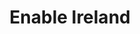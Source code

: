 ---
title: "Enable Ireland"
url: /dublin/enable-ireland-georges-street-great-south/
shop: charity
---